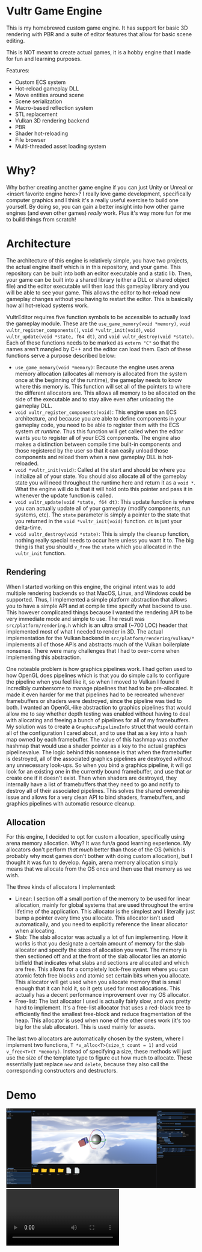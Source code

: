 # Vultr Game Engine

This is my homebrewed custom game engine. It has support for basic 3D rendering with PBR and a suite of editor features that allow for basic scene editing.

This is NOT meant to create actual games, it is a hobby engine that I made for fun and learning purposes.

Features:
- Custom ECS system
- Hot-reload gameplay DLL
- Move entities around scene
- Scene serialization
- Macro-based reflection system
- STL replacement
- Vulkan 3D rendering backend
- PBR
- Shader hot-reloading
- File browser
- Multi-threaded asset loading system

# Why?

Why bother creating another game engine if you can just Unity or Unreal or \<insert favorite engine here\>? I really love game development, specifically computer graphics and I think it's a really useful exercise to build one yourself. By doing so, you can gain a better insight into how other game engines (and even other games) _really_ work. Plus it's way more fun for me to build things from scratch!


# Architecture
The architecture of this engine is relatively simple, you have two projects, the actual engine itself which is in this repository, and your game. This repository can be built into both an editor executable and a static lib. Then, your game can be built into a shared library (either a DLL or shared object file) and the editor executable will then load this gameplay library and you will be able to see your game. This allows the editor to hot-reload new gameplay changes without you having to restart the editor. This is basically how all hot-reload systems work.

VultrEditor requires five function symbols to be accessible to actually load the gameplay module. These are the `use_game_memory(void *memory)`, `void vultr_register_components()`, `void *vultr_init(void)`, `void vultr_update(void *state, f64 dt)`, and `void vultr_destroy(void *state)`. Each of these functions needs to be marked as `extern "C"` so that the names aren't mangled by C++ and the editor can load them. Each of these functions serve a purpose described below:

- `use_game_memory(void *memory)`: Because the engine uses arena memory allocation (allocates all memory is allocated from the system once at the beginning of the runtime), the gameplay needs to know where this memory is. This function will set all of the pointers to where the different allocators are. This allows all memory to be allocated on the side of the executable and to stay alive even after unloading the gameplay DLL.
- `void vultr_register_components(void)`: This engine uses an ECS architecture, and because you are able to define components in your gameplay code, you need to be able to register them with the ECS system _at runtime_. Thus this function will get called when the editor wants you to register all of your ECS components. The engine also makes a distinction between compile time built-in components and those registered by the user so that it can easily unload those components and reload them when a new gameplay DLL is hot-reloaded.
- `void *vultr_init(void)`: Called at the start and should be where you initialize all of your state. You should also allocate all of the gameplay state you will need throughout the runtime here and return it as a `void *`. What the engine will do is that it will hold onto this pointer and pass it in whenever the update function is called.
- `void vultr_update(void *state, f64 dt)`: This update function is where you can actually update all of your gameplay (modify components, run systems, etc). The `state` parameter is simply a pointer to the state that you returned in the `void *vultr_init(void)` function. `dt` is just your delta-time.
- `void vultr_destroy(void *state)`: This is simply the cleanup function, nothing really special needs to occur here unless you want it to. The big thing is that you should `v_free` the `state` which you allocated in the `vultr_init` function.

## Rendering

When I started working on this engine, the original intent was to add multiple rendering backends so that MacOS, Linux, and Windows could be supported. Thus, I implemented a simple platform abstraction that allows you to have a simple API and at compile time specify what backend to use. This however complicated things because I wanted the rendering API to be very immediate mode and simple to use. The result was `src/platform/rendering.h` which is an ultra small (~700 LOC) header that implemented most of what I needed to render in 3D. The actual implementation for the Vulkan backend in `src/platform/rendering/vulkan/*` implements all of those APIs and abstracts much of the Vulkan boilerplate nonsense. There were many challenges that I had to over-come when implementing this abstraction. 

One noteable problem is how graphics pipelines work. I had gotten used to how OpenGL does pipelines which is that you do simple calls to configure the pipeline when you feel like it, so when I moved to Vulkan I found it incredibly cumbersome to manage pipelines that had to be pre-allocated. It made it even harder for me that pipelines had to be recreated whenever framebuffers or shaders were destroyed, since the pipeline was tied to both. I wanted an OpenGL-like abstraction to graphics pipelines that would allow me to say whether depth testing was enabled without having to deal with allocating and freeing a bunch of pipelines for all of my framebuffers. My solution was to create a `GraphicsPipelineInfo` struct that would contain all of the configuration I cared about, and to use that as a key into a hash map owned by each framebuffer. The value of this hashmap was _another_ hashmap that would use a shader pointer as a key to the actual graphics pipelinevalue. The logic behind this nonsense is that when the framebuffer is destroyed, all of the associated graphics pipelines are destroyed without any unnecessary look-ups. So when you bind a graphics pipeline, it will go look for an existing one in the currently bound framebuffer, and use that _or_ create one if it doesn't exist. Then when shaders are destroyed, they internally have a list of framebuffers that they need to go and notify to destroy all of their associated pipelines. This solves the shared ownership issue and allows for a very clean API to bind shaders, framebuffers, and graphics pipelines with automatic resource cleanup.

## Allocation

For this engine, I decided to opt for custom allocation, specifically using arena memory allocation. Why? It was fun/a good learning experience. My allocators don't perform _that much_ better than those of the OS (which is probably why most games don't bother with doing custom allocation), but I thought it was fun to develop. Again, arena memory allocation simply means that we allocate from the OS once and then use that memory as we wish.

The three kinds of allocators I implemented:
- Linear: I section off a small portion of the memory to be used for linear allocation, mainly for global systems that are used throughout the entire lifetime of the application. This allocator is the simplest and I literally just bump a pointer every time you allocate. This allocator isn't used automatically, and you need to explicitly reference the linear allocator when allocating.
- Slab: The slab allocator was actually a lot of fun implementing. How it works is that you designate a certain amount of memory for the slab allocator and specify the sizes of allocation you want. The memory is then sectioned off and at the front of the slab allocator lies an atomic bitfield that indicates what slabs and sections are allocated and which are free. This allows for a completely lock-free system where you can atomic fetch free blocks and atomic set certain bits when you allocate. This allocator will get used when you allocate memory that is small enough that it can hold it, so it gets used for most allocations. This actually has a decent performance improvement over my OS allocator.
- Free-list: The last allocator I used is actually fairly slow, and was pretty hard to implement. It's a free-list allocator that uses a red-black tree to efficiently find the smallest free-block and reduce fragmentation of the heap. This allocator is used when none of the other ones work (it's too big for the slab allocator). This is used mainly for assets.

The last two allocators are automatically chosen by the system, where I implement two functions, `T *v_alloc<T>(size_t count = 1)` and `void v_free<T>(T *memory)`. Instead of specifying a size, these methods will just use the size of the template type to figure out how much to allocate. These essentially just replace `new` and `delete`, because they also call the corresponding constructors and destructors.



# Demo

![Image](/documentation/vultr_demo_image.png)
![Demo](/documentation/vultr_demo.mp4)
